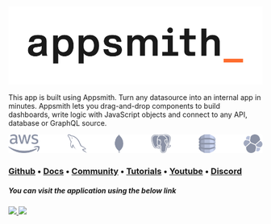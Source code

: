 ![](https://raw.githubusercontent.com/appsmithorg/appsmith/release/static/appsmith_logo_primary.png)

This app is built using Appsmith. Turn any datasource into an internal app in minutes. Appsmith lets you drag-and-drop components to build dashboards, write logic with JavaScript objects and connect to any API, database or GraphQL source.





![](https://raw.githubusercontent.com/appsmithorg/appsmith/release/static/images/integrations.png)

### [Github](https://github.com/appsmithorg/appsmith) • [Docs](https://docs.appsmith.com/?utm_source=github&utm_medium=social&utm_content=appsmith_docs&utm_campaign=null&utm_term=appsmith_docs) • [Community](https://community.appsmith.com/) • [Tutorials](https://github.com/appsmithorg/appsmith/tree/update/readme#tutorials) • [Youtube](https://www.youtube.com/appsmith) • [Discord](https://discord.gg/rBTTVJp)

##### You can visit the application using the below link






###### [![](https://assets.appsmith.com/git-sync/Buttons.svg) ](https://ee-3253.dp.appsmith.com/applications/65e99f43cae8390abdf49656/pages/65e99f43cae8390abdf4965a) [![](https://assets.appsmith.com/git-sync/Buttons2.svg)](https://ee-3253.dp.appsmith.com/applications/65e99f43cae8390abdf49656/pages/65e99f43cae8390abdf4965a/edit)
